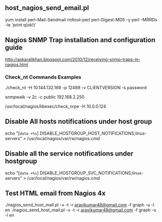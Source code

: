 ## host_nagios_send_email.pl
yum install perl-Mail-Sendmail rrdtool-perl perl-Digest-MD5 -y
perl -MRRDs -le 'print q(ok!)'

## Nagios SNMP Trap installation and configuration guide
http://askaralikhan.blogspot.com/2010/12/receiving-snmp-traps-in-nagios.html


### Check_nt Commands Examples ###
./check_nt -H 10.144.132.169 -p 12489 -v CLIENTVERSION -s password


snmpwalk -v 2c -c public 192.168.2.250

/usr/local/nagios/libexec/check_nrpe -H 10.0.0.124

## Disable All hosts notifications under host group
echo "[`date +%s`] DISABLE_HOSTGROUP_HOST_NOTIFICATIONS;linux-servers" > /usr/local/nagios/var/rw/nagios.cmd

## Disable all the service notifications under hostgroup
echo "[`date +%s`] DISABLE_HOSTGROUP_SVC_NOTIFICATIONS;linux-servers" > /usr/local/nagios/var/rw/nagios.cmd

## Test HTML email from Nagios 4x ##
./nagios_send_host_mail.pl -v -t -r aravikumar48@gmail.com -f graph -u -l en
./nagios_send_host_mail.pl -v -t -r aravikumar48@gmail.com -f graph -u -l en

